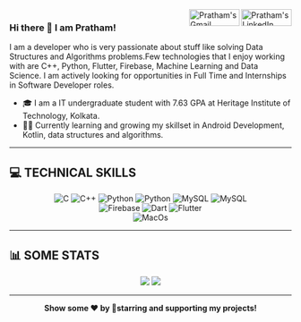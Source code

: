 <a href="https://www.linkedin.com/in/pratham-gaurav-3099a21a3/" target="_blank" rel="nofollow">
    <img align="right" alt="Pratham's LinkedIn" width="90px" height="30px" src="https://img.shields.io/badge/LinkedIn-0077B5?style=for-the-badge&logo=linkedin&logoColor=white" />
</a>
<a href="mailto:prathamgaurav30@gmail.com" target="_blank" rel="nofollow">
    <img align="right" alt="Pratham's Gmail" width="90px" height="30px" src="https://img.shields.io/badge/Gmail-D14836?style=for-the-badge&logo=gmail&logoColor=white" />
</a>

### Hi there 👋 I am Pratham!
I am a developer who is very passionate about stuff like solving Data Structures and Algorithms problems.Few technologies that I enjoy working with are  C++, Python, Flutter, Firebase, Machine Learning and Data Science. I am actively looking for opportunities in Full Time and Internships in Software Developer roles.


- 🎓 I am a IT undergraduate student with 7.63 GPA at Heritage Institute of Technology, Kolkata. 
- 👨‍💻 Currently learning and growing my skillset in Android Development, Kotlin, data structures and algorithms.

---
## 💻 TECHNICAL SKILLS

<p align = "center">
    <img alt="C" src="https://img.shields.io/badge/C-00599C?style=for-the-badge&logo=c&logoColor=white"/>
<img alt="C++" src="https://img.shields.io/badge/c++%20-%2300599C.svg?&style=for-the-badge&logo=c%2B%2B&ogoColor=white"/>
<img alt="Python" src="https://img.shields.io/badge/python%20-%2314354C.svg?&style=for-the-badge&logo=python&logoColor=white"/>
    <img alt="Python" src="https://img.shields.io/badge/Android-3DDC84?style=for-the-badge&logo=android&logoColor=white"/>
    <img alt="MySQL" src="https://img.shields.io/badge/Kotlin-0095D5?&style=for-the-badge&logo=kotlin&logoColor=white
	"/>
 <img alt="MySQL" src="https://img.shields.io/badge/mysql-%2300f.svg?&style=for-the-badge&logo=mysql&logoColor=white"/>
  <br>
<img alt="Firebase" src="https://img.shields.io/badge/firebase%20-%23039BE5.svg?&style=for-the-badge&logo=firebase"/>
  <img alt="Dart" src="https://img.shields.io/badge/dart-%230175C2.svg?&style=for-the-badge&logo=dart&logoColor=white"/>
<img alt="Flutter" src="https://img.shields.io/badge/Flutter%20-%2302569B.svg?&style=for-the-badge&logo=Flutter&logoColor=white"/>
  <br>
  <img alt="MacOs"  src="https://img.shields.io/badge/mac%20os-000000?style=for-the-badge&logo=apple&logoColor=white"/>



<br>





</p>

---
## 📊 SOME STATS

<p align = "center">
  <img src = "https://github-readme-stats.vercel.app/api?username=30-06-99pratham&custom_title=Github%20Stats&include_all_commits=true&count_private=true&show_icons=true&theme=tokyonight&line_height=27">
  <img src = "https://github-readme-stats.vercel.app/api/top-langs/?username=30-06-99pratham&show_icons=true&theme=tokyonight">
</p>

---

<p align = "center">
 <b>Show some ❤️ by 🌟starring and supporting my projects!</b>
</p>
